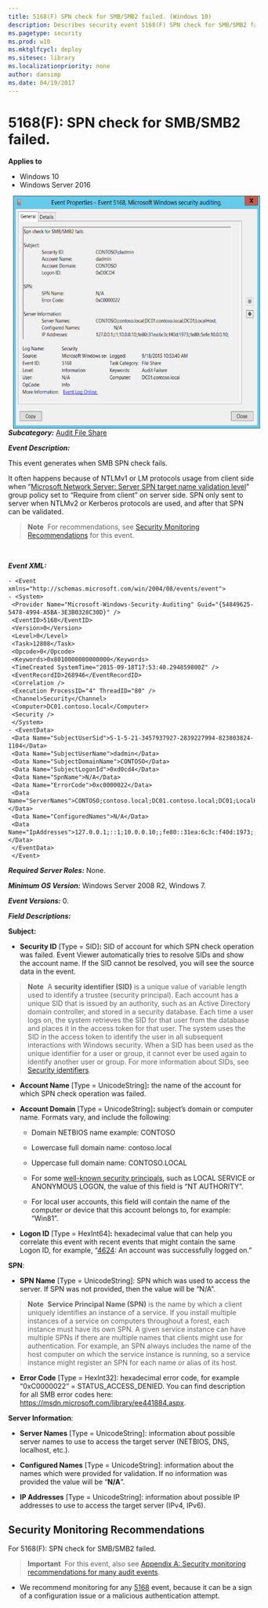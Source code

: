 ```yaml
---
title: 5168(F) SPN check for SMB/SMB2 failed. (Windows 10)
description: Describes security event 5168(F) SPN check for SMB/SMB2 failed.
ms.pagetype: security
ms.prod: w10
ms.mktglfcycl: deploy
ms.sitesec: library
ms.localizationpriority: none
author: dansimp
ms.date: 04/19/2017
---
```


# 5168(F): SPN check for SMB/SMB2 failed.

**Applies to**
-   Windows 10
-   Windows Server 2016


<img src="images/event-5168.png" alt="Event 5168 illustration" width="575" height="474" hspace="10" align="left" />

***Subcategory:***&nbsp;[Audit File Share](audit-file-share.md)

***Event Description:***

This event generates when SMB SPN check fails.

It often happens because of NTLMv1 or LM protocols usage from client side when “[Microsoft Network Server: Server SPN target name validation level](https://technet.microsoft.com/library/jj852272.aspx)” group policy set to “Require from client” on server side. SPN only sent to server when NTLMv2 or Kerberos protocols are used, and after that SPN can be validated.

> **Note**&nbsp;&nbsp;For recommendations, see [Security Monitoring Recommendations](#security-monitoring-recommendations) for this event.

<br clear="all">

***Event XML:***
```
- <Event xmlns="http://schemas.microsoft.com/win/2004/08/events/event">
- <System>
 <Provider Name="Microsoft-Windows-Security-Auditing" Guid="{54849625-5478-4994-A5BA-3E3B0328C30D}" /> 
 <EventID>5168</EventID> 
 <Version>0</Version> 
 <Level>0</Level> 
 <Task>12808</Task> 
 <Opcode>0</Opcode> 
 <Keywords>0x8010000000000000</Keywords> 
 <TimeCreated SystemTime="2015-09-18T17:53:40.294859800Z" /> 
 <EventRecordID>268946</EventRecordID> 
 <Correlation /> 
 <Execution ProcessID="4" ThreadID="80" /> 
 <Channel>Security</Channel> 
 <Computer>DC01.contoso.local</Computer> 
 <Security /> 
 </System>
- <EventData>
 <Data Name="SubjectUserSid">S-1-5-21-3457937927-2839227994-823803824-1104</Data> 
 <Data Name="SubjectUserName">dadmin</Data> 
 <Data Name="SubjectDomainName">CONTOSO</Data> 
 <Data Name="SubjectLogonId">0xd0cd4</Data> 
 <Data Name="SpnName">N/A</Data> 
 <Data Name="ErrorCode">0xc0000022</Data> 
 <Data Name="ServerNames">CONTOSO;contoso.local;DC01.contoso.local;DC01;LocalHost;</Data> 
 <Data Name="ConfiguredNames">N/A</Data> 
 <Data Name="IpAddresses">127.0.0.1;::1;10.0.0.10;;fe80::31ea:6c3c:f40d:1973;;fe80::5efe:10.0.0.10;</Data> 
 </EventData>
 </Event>

```

***Required Server Roles:*** None.

***Minimum OS Version:*** Windows Server 2008 R2, Windows 7.

***Event Versions:*** 0.

***Field Descriptions:***

**Subject:**

-   **Security ID** \[Type = SID\]**:** SID of account for which SPN check operation was failed. Event Viewer automatically tries to resolve SIDs and show the account name. If the SID cannot be resolved, you will see the source data in the event.

> **Note**&nbsp;&nbsp;A **security identifier (SID)** is a unique value of variable length used to identify a trustee (security principal). Each account has a unique SID that is issued by an authority, such as an Active Directory domain controller, and stored in a security database. Each time a user logs on, the system retrieves the SID for that user from the database and places it in the access token for that user. The system uses the SID in the access token to identify the user in all subsequent interactions with Windows security. When a SID has been used as the unique identifier for a user or group, it cannot ever be used again to identify another user or group. For more information about SIDs, see [Security identifiers](/windows/access-protection/access-control/security-identifiers).

-   **Account Name** \[Type = UnicodeString\]**:** the name of the account for which SPN check operation was failed.

-   **Account Domain** \[Type = UnicodeString\]**:** subject’s domain or computer name. Formats vary, and include the following:

    -   Domain NETBIOS name example: CONTOSO

    -   Lowercase full domain name: contoso.local

    -   Uppercase full domain name: CONTOSO.LOCAL

    -   For some [well-known security principals](https://support.microsoft.com/kb/243330), such as LOCAL SERVICE or ANONYMOUS LOGON, the value of this field is “NT AUTHORITY”.

    -   For local user accounts, this field will contain the name of the computer or device that this account belongs to, for example: “Win81”.

-   **Logon ID** \[Type = HexInt64\]**:** hexadecimal value that can help you correlate this event with recent events that might contain the same Logon ID, for example, “[4624](event-4624.md): An account was successfully logged on.”

**SPN**:

-   **SPN Name** \[Type = UnicodeString\]: SPN which was used to access the server. If SPN was not provided, then the value will be “N/A”.

> **Note**&nbsp;&nbsp;**Service Principal Name (SPN)** is the name by which a client uniquely identifies an instance of a service. If you install multiple instances of a service on computers throughout a forest, each instance must have its own SPN. A given service instance can have multiple SPNs if there are multiple names that clients might use for authentication. For example, an SPN always includes the name of the host computer on which the service instance is running, so a service instance might register an SPN for each name or alias of its host.

-   **Error Code** \[Type = HexInt32\]: hexadecimal error code, for example “0xC0000022” = STATUS\_ACCESS\_DENIED. You can find description for all SMB error codes here: <https://msdn.microsoft.com/library/ee441884.aspx>.

**Server Information**:

-   **Server Names** \[Type = UnicodeString\]: information about possible server names to use to access the target server (NETBIOS, DNS, localhost, etc.).

-   **Configured Names** \[Type = UnicodeString\]: information about the names which were provided for validation. If no information was provided the value will be “**N/A**”.

-   **IP Addresses** \[Type = UnicodeString\]: information about possible IP addresses to use to access the target server (IPv4, IPv6).

## Security Monitoring Recommendations

For 5168(F): SPN check for SMB/SMB2 failed.

> **Important**&nbsp;&nbsp;For this event, also see [Appendix A: Security monitoring recommendations for many audit events](appendix-a-security-monitoring-recommendations-for-many-audit-events.md).

-   We recommend monitoring for any [5168](event-5168.md) event, because it can be a sign of a configuration issue or a malicious authentication attempt.

